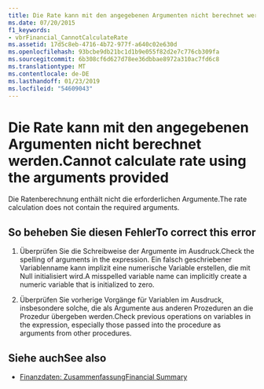 ```yaml
---
title: Die Rate kann mit den angegebenen Argumenten nicht berechnet werden.
ms.date: 07/20/2015
f1_keywords:
- vbrFinancial_CannotCalculateRate
ms.assetid: 17d5c8eb-4716-4b72-977f-a640c02e630d
ms.openlocfilehash: 93bcbe9db21bc1d1b9e055f82d2e7c776cb309fa
ms.sourcegitcommit: 6b308cf6d627d78ee36dbbae8972a310ac7fd6c8
ms.translationtype: MT
ms.contentlocale: de-DE
ms.lasthandoff: 01/23/2019
ms.locfileid: "54609043"
---
```

# <a name="cannot-calculate-rate-using-the-arguments-provided"></a><span data-ttu-id="46b93-102">Die Rate kann mit den angegebenen Argumenten nicht berechnet werden.</span><span class="sxs-lookup"><span data-stu-id="46b93-102">Cannot calculate rate using the arguments provided</span></span>
<span data-ttu-id="46b93-103">Die Ratenberechnung enthält nicht die erforderlichen Argumente.</span><span class="sxs-lookup"><span data-stu-id="46b93-103">The rate calculation does not contain the required arguments.</span></span>  
  
## <a name="to-correct-this-error"></a><span data-ttu-id="46b93-104">So beheben Sie diesen Fehler</span><span class="sxs-lookup"><span data-stu-id="46b93-104">To correct this error</span></span>  
  
1.  <span data-ttu-id="46b93-105">Überprüfen Sie die Schreibweise der Argumente im Ausdruck.</span><span class="sxs-lookup"><span data-stu-id="46b93-105">Check the spelling of arguments in the expression.</span></span> <span data-ttu-id="46b93-106">Ein falsch geschriebener Variablenname kann implizit eine numerische Variable erstellen, die mit Null initialisiert wird.</span><span class="sxs-lookup"><span data-stu-id="46b93-106">A misspelled variable name can implicitly create a numeric variable that is initialized to zero.</span></span>  
  
2.  <span data-ttu-id="46b93-107">Überprüfen Sie vorherige Vorgänge für Variablen im Ausdruck, insbesondere solche, die als Argumente aus anderen Prozeduren an die Prozedur übergeben werden.</span><span class="sxs-lookup"><span data-stu-id="46b93-107">Check previous operations on variables in the expression, especially those passed into the procedure as arguments from other procedures.</span></span>  
  
## <a name="see-also"></a><span data-ttu-id="46b93-108">Siehe auch</span><span class="sxs-lookup"><span data-stu-id="46b93-108">See also</span></span>
- [<span data-ttu-id="46b93-109">Finanzdaten: Zusammenfassung</span><span class="sxs-lookup"><span data-stu-id="46b93-109">Financial Summary</span></span>](../../visual-basic/language-reference/keywords/financial-summary.md)
